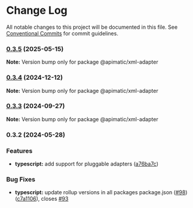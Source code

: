 # Change Log

All notable changes to this project will be documented in this file.
See [Conventional Commits](https://conventionalcommits.org) for commit guidelines.

### [0.3.5](https://github.com/apimatic/apimatic-js-runtime/compare/@apimatic/xml-adapter@0.3.4...@apimatic/xml-adapter@0.3.5) (2025-05-15)

**Note:** Version bump only for package @apimatic/xml-adapter

### [0.3.4](https://github.com/apimatic/apimatic-js-runtime/compare/@apimatic/xml-adapter@0.3.3...@apimatic/xml-adapter@0.3.4) (2024-12-12)

**Note:** Version bump only for package @apimatic/xml-adapter

### [0.3.3](https://github.com/apimatic/apimatic-js-runtime/compare/@apimatic/xml-adapter@0.3.2...@apimatic/xml-adapter@0.3.3) (2024-09-27)

**Note:** Version bump only for package @apimatic/xml-adapter

### 0.3.2 (2024-05-28)

### Features

- **typescript:** add support for pluggable adapters ([a76ba7c](https://github.com/apimatic/apimatic-js-runtime/commit/a76ba7cbf2602bdc48b758816000330429ac4972))

### Bug Fixes

- **typescript:** update rollup versions in all packages package.json ([#98](https://github.com/apimatic/apimatic-js-runtime/issues/98)) ([c7a1106](https://github.com/apimatic/apimatic-js-runtime/commit/c7a1106bfc8e7d10e28dee97fb30a4e2792f21df)), closes [#93](https://github.com/apimatic/apimatic-js-runtime/issues/93)
